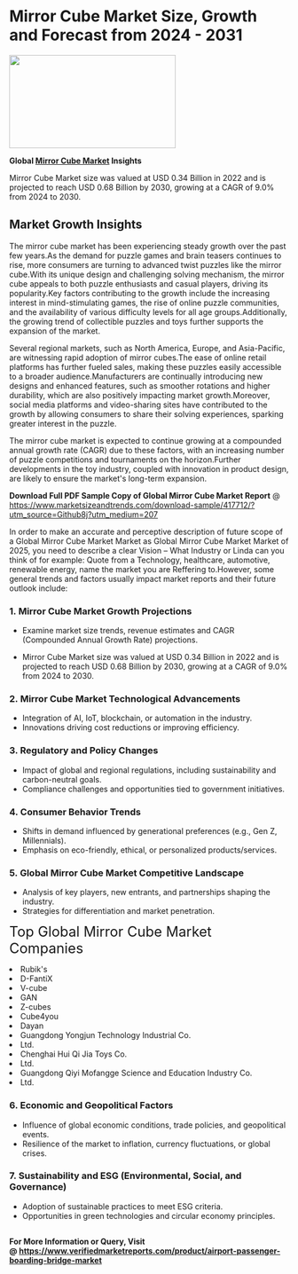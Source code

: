 <H1>Mirror Cube Market Size, Growth and Forecast from 2024 - 2031</H1><img class="aligncenter size-medium wp-image-584254" src="https://thirdeyenews.in/wp-content/uploads/2024/09/Global-Market-Research-300x168.jpeg" alt="" width="300" height="168" /><p><strong>Global&nbsp;<a href="https://www.marketsizeandtrends.com/download-sample/417712/?utm_source=Github8j?utm_medium=207">Mirror Cube Market</a> Insights</strong></p><p>Mirror Cube Market size was valued at USD 0.34 Billion in 2022 and is projected to reach USD 0.68 Billion by 2030, growing at a CAGR of 9.0% from 2024 to 2030.</p><p><h2>Market Growth Insights</h2> <p>The mirror cube market has been experiencing steady growth over the past few years.As the demand for puzzle games and brain teasers continues to rise, more consumers are turning to advanced twist puzzles like the mirror cube.With its unique design and challenging solving mechanism, the mirror cube appeals to both puzzle enthusiasts and casual players, driving its popularity.Key factors contributing to the growth include the increasing interest in mind-stimulating games, the rise of online puzzle communities, and the availability of various difficulty levels for all age groups.Additionally, the growing trend of collectible puzzles and toys further supports the expansion of the market.</p> <p>Several regional markets, such as North America, Europe, and Asia-Pacific, are witnessing rapid adoption of mirror cubes.The ease of online retail platforms has further fueled sales, making these puzzles easily accessible to a broader audience.Manufacturers are continually introducing new designs and enhanced features, such as smoother rotations and higher durability, which are also positively impacting market growth.Moreover, social media platforms and video-sharing sites have contributed to the growth by allowing consumers to share their solving experiences, sparking greater interest in the puzzle.</p> <p>The mirror cube market is expected to continue growing at a compounded annual growth rate (CAGR) due to these factors, with an increasing number of puzzle competitions and tournaments on the horizon.Further developments in the toy industry, coupled with innovation in product design, are likely to ensure the market's long-term expansion.</p> <p><span class=""><strong>Download Full PDF Sample Copy of Global Mirror Cube Market Report</strong> @ <a href="https://www.marketsizeandtrends.com/download-sample/417712/?utm_source=Github8j?utm_medium=207" target="_blank">https://www.marketsizeandtrends.com/download-sample/417712/?utm_source=Github8j?utm_medium=207</a></span></p><p>In order to make an accurate and perceptive description of future scope of a Global&nbsp;Mirror Cube Market Market as Global&nbsp;Mirror Cube Market Market of 2025, you need to describe a clear Vision &ndash; What Industry or Linda can you think of for example: Quote from a Technology, healthcare, automotive, renewable energy, name the market you are Reffering to.However, some general trends and factors usually impact market reports and their future outlook include:</p><h3>1.&nbsp;<strong>Mirror Cube Market Growth Projections</strong></h3><ul><li>Examine market size trends, revenue estimates and CAGR (Compounded Annual Growth Rate) projections.</li><li><p>Mirror Cube Market size was valued at USD 0.34 Billion in 2022 and is projected to reach USD 0.68 Billion by 2030, growing at a CAGR of 9.0% from 2024 to 2030.</p></li></ul><h3>2.&nbsp;<strong>Mirror Cube Market Technological Advancements</strong></h3><ul><li>Integration of AI, IoT, blockchain, or automation in the industry.</li><li>Innovations driving cost reductions or improving efficiency.</li></ul><h3>3.&nbsp;<strong>Regulatory and Policy Changes</strong></h3><ul><li>Impact of global and regional regulations, including sustainability and carbon-neutral goals.</li><li>Compliance challenges and opportunities tied to government initiatives.</li></ul><h3>4.&nbsp;<strong>Consumer Behavior Trends</strong></h3><ul><li>Shifts in demand influenced by generational preferences (e.g., Gen Z, Millennials).</li><li>Emphasis on eco-friendly, ethical, or personalized products/services.</li></ul><h3>5.&nbsp;<strong>Global Mirror Cube Market Competitive Landscape</strong></h3><ul><li>Analysis of key players, new entrants, and partnerships shaping the industry.</li><li>Strategies for differentiation and market penetration.</li></ul><p data-pm-slice="1 1 []"><span style="color: inherit; font-family: inherit; font-size: 25px;">Top Global Mirror Cube Market Companies</span></p><div class="" data-test-id=""><p><li>Rubik's</li><li> D-FantiX</li><li> V-cube</li><li> GAN</li><li> Z-cubes</li><li> Cube4you</li><li> Dayan</li><li> Guangdong Yongjun Technology Industrial Co.</li><li> Ltd.</li><li> Chenghai Hui Qi Jia Toys Co.</li><li> Ltd.</li><li> Guangdong Qiyi Mofangge Science and Education Industry Co.</li><li> Ltd.</li></p></div><h3>6.&nbsp;<strong>Economic and Geopolitical Factors</strong></h3><ul><li>Influence of global economic conditions, trade policies, and geopolitical events.</li><li>Resilience of the market to inflation, currency fluctuations, or global crises.</li></ul><h3>7.&nbsp;<strong>Sustainability and ESG (Environmental, Social, and Governance)</strong></h3><ul><li>Adoption of sustainable practices to meet ESG criteria.</li><li>Opportunities in green technologies and circular economy principles.</li></ul><h2><strong style="font-size: 14px;">For More Information or Query, Visit @&nbsp;</strong><a style="background-color: #ffffff; font-size: 14px;" href="https://www.marketsizeandtrends.com/report/mirror-cube-market/" target="_blank">https://www.verifiedmarketreports.com/product/airport-passenger-boarding-bridge-market</a></h2>